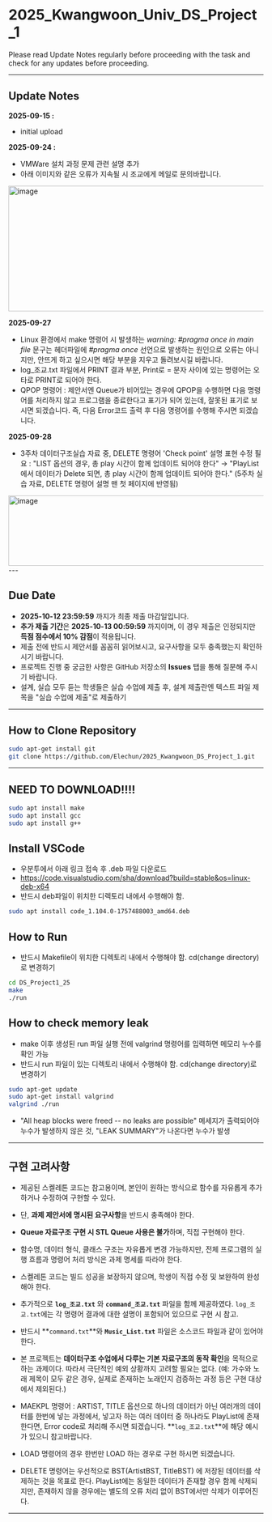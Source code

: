 # 2025_Kwangwoon_Univ_DS_Project_1

Please read Update Notes regularly before proceeding with the task and check for any updates before proceeding.  

---

## Update Notes  

**2025-09-15 :**  
- initial upload  

**2025-09-24 :**
- VMWare 설치 과정 문제 관련 설명 추가
- 아래 이미지와 같은 오류가 지속될 시 조교에게 메일로 문의바랍니다.
<img width="745" height="248" alt="image" src="https://github.com/user-attachments/assets/f80e3b8f-bdc3-467d-99ec-d9b494f38e3c" />


**2025-09-27**
- Linux 환경에서 make 명령어 시 발생하는  *warning: #pragma once in main file* 문구는 헤더파일에 *#pragma once* 선언으로 발생하는 원인으로 오류는 아니지만, 안뜨게 하고 싶으시면 해당 부분을 지우고 돌려보시길 바랍니다.
- log_조교.txt 파일에서 PRINT 결과 부분, Print로 = 문자 사이에 있는 명령어는 오타로 PRINT로 되어야 한다.
- QPOP 명령어 : 제안서엔 Queue가 비어있는 경우에 QPOP을 수행하면 다음 명령어를 처리하지 않고 프로그램을 종료한다고 표기가 되어 있는데, 잘못된 표기로 보시면 되겠습니다. 즉, 다음 Error코드 출력 후 다음 명령어를 수행해 주시면 되겠습니다.


**2025-09-28**
- 3주차 데이터구조실습 자료 중, DELETE 명령어 'Check point' 설명 표현 수정 필요 : "LIST 옵션의 경우, 총 play 시간이 함께 업데이트 되어야 한다" → "PlayList에서 데이터가 Delete 되면, 총 play 시간이 함께 업데이트 되어야 한다." (5주차 실습 자료, DELETE 명령어 설명 맨 첫 페이지에 반영됨)
<img width="875" height="139" alt="image" src="https://github.com/user-attachments/assets/caacb384-9fa1-48e5-86de-6af23ddb72bc" />
---

## Due Date  

- **2025-10-12 23:59:59** 까지가 최종 제출 마감일입니다.  
- **추가 제출 기간**은 **2025-10-13 00:59:59** 까지이며, 이 경우 제출은 인정되지만 **득점 점수에서 10% 감점**이 적용됩니다.  
- 제출 전에 반드시 제안서를 꼼꼼히 읽어보시고, 요구사항을 모두 충족했는지 확인하시기 바랍니다.  
- 프로젝트 진행 중 궁금한 사항은 GitHub 저장소의 **Issues** 탭을 통해 질문해 주시기 바랍니다.
- 설계, 실습 모두 듣는 학생들은 실습 수업에 제출 후, 설계 제출란엔 텍스트 파일 제목을 "실습 수업에 제출"로 제출하기

---

## How to Clone Repository  

```bash
sudo apt-get install git
git clone https://github.com/Elechun/2025_Kwangwoon_DS_Project_1.git
```

---

## NEED TO DOWNLOAD!!!!
```bash
sudo apt install make
sudo apt install gcc
sudo apt install g++
```

## Install VSCode
- 우분투에서 아래 링크 접속 후 .deb 파일 다운로드
- https://code.visualstudio.com/sha/download?build=stable&os=linux-deb-x64
- 반드시 deb파일이 위치한 디렉토리 내에서 수행해야 함.
```bash
sudo apt install code_1.104.0-1757488003_amd64.deb
```

## How to Run  
- 반드시 Makefile이 위치한 디렉토리 내에서 수행해야 함. cd(change directory)로 변경하기
```bash
cd DS_Project1_25
make
./run
```

## How to check memory leak 
- make 이후 생성된 run 파일 실행 전에 valgrind 명령어를 입력하면 메모리 누수를 확인 가능
- 반드시 run 파일이 있는 디렉토리 내에서 수행해야 함. cd(change directory)로 변경하기
```bash
sudo apt-get update
sudo apt-get install valgrind
valgrind ./run
```
- "All heap blocks were freed -- no leaks are possible" 메세지가 출력되어야 누수가 발생하지 않은 것, "LEAK SUMMARY"가 나온다면 누수가 발생
---

## 구현 고려사항  

- 제공된 스켈레톤 코드는 참고용이며, 본인이 원하는 방식으로 함수를 자유롭게 추가하거나 수정하여 구현할 수 있다.  
- 단, **과제 제안서에 명시된 요구사항**을 반드시 충족해야 한다.  
- **Queue 자료구조 구현 시 STL Queue 사용은 불가**하며, 직접 구현해야 한다.  
- 함수명, 데이터 형식, 클래스 구조는 자유롭게 변경 가능하지만, 전체 프로그램의 실행 흐름과 명령어 처리 방식은 과제 명세를 따라야 한다.  
- 스켈레톤 코드는 빌드 성공을 보장하지 않으며, 학생이 직접 수정 및 보완하여 완성해야 한다.  
- 추가적으로 **`log_조교.txt`** 와 **`command_조교.txt`** 파일을 함께 제공하였다. `log_조교.txt`에는 각 명령어 결과에 대한 설명이 포함되어 있으므로 구현 시 참고.
- 반드시 **`command.txt`**와 **`Music_List.txt`** 파일은 소스코드 파일과 같이 있어야 한다.  
- 본 프로젝트는 **데이터구조 수업에서 다루는 기본 자료구조의 동작 확인**을 목적으로 하는 과제이다. 따라서 극단적인 예외 상황까지 고려할 필요는 없다. (예: 가수와 노래 제목이 모두 같은 경우, 실제로 존재하는 노래인지 검증하는 과정 등은 구현 대상에서 제외된다.)
  
- MAEKPL 명령어 : ARTIST, TITLE 옵션으로 하나의 데이터가 아닌 여러개의 데이터를 한번에 넣는 과정에서, 넣고자 하는 여러 데이터 중 하나라도 PlayList에 존재한다면, Error code로 처리해 주시면 되겠습니다. **`log_조교.txt`**에 해당 예시가 있으니 참고바랍니다.
- LOAD 명령어의 경우 한번만 LOAD 하는 경우로 구현 하시면 되겠습니다.
- DELETE 명령어는 우선적으로 BST(ArtistBST, TitleBST) 에 저장된 데이터를 삭제하는 것을 목표로 한다. PlayList에는 동일한 데이터가 존재할 경우 함께 삭제되지만, 존재하지 않을 경우에는 별도의 오류 처리 없이 BST에서만 삭제가 이루어진다.  
---
